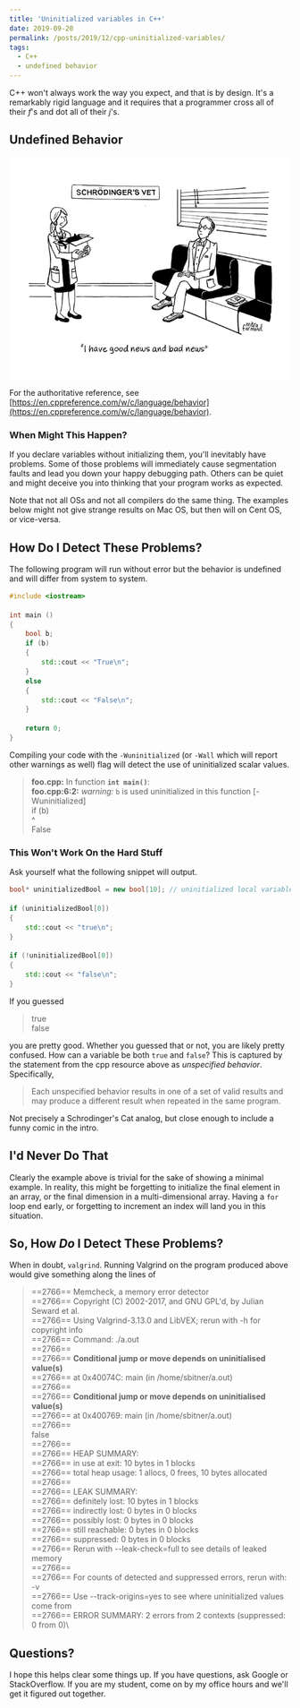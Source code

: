```yaml
---
title: 'Uninitialized variables in C++'
date: 2019-09-20
permalink: /posts/2019/12/cpp-uninitialized-variables/
tags:
  - C++
  - undefined behavior
---
```


C++ won't always work the way you expect, and that is by design.
It's a remarkably rigid language and it requires that a programmer cross all of their _f_'s and dot all of their _j_'s.

## Undefined Behavior
![Schrodinger's cat joke](/images/schrodingers-cat.jpg)

For the authoritative reference, see [https://en.cppreference.com/w/c/language/behavior](https://en.cppreference.com/w/c/language/behavior).

### When Might This Happen?
If you declare variables without initializing them, you'll inevitably have problems.
Some of those problems will immediately cause segmentation faults and lead you down your happy debugging path.
Others can be quiet and might deceive you into thinking that your program works as expected.

Note that not all OSs and not all compilers do the same thing.
The examples below might not give strange results on Mac OS, but then will on Cent OS, or vice-versa.

## How Do I Detect These Problems?
The following program will run without error but the behavior is undefined and will differ from system to system.

```cpp
#include <iostream>

int main ()
{
	bool b;
	if (b)
	{
		std::cout << "True\n";
	}
	else
	{
		std::cout << "False\n";
	}

	return 0;
}
```

Compiling your code with the `-Wuninitialized` (or `-Wall` which will report other warnings as well) flag will detect the use of uninitialized scalar values. 
> **foo.cpp:** In function **`int main()`**:<br />
> **foo.cpp:6:2:** _warning:_ `b` is used uninitialized in this function [-Wuninitialized]<br />
>   if (b)<br />
>   ^<br />
> False

### This Won't Work On the Hard Stuff
Ask yourself what the following snippet will output.

```cpp
bool* uninitializedBool = new bool[10]; // uninitialized local variable

if (uninitializedBool[0])
{
	std::cout << "true\n";
}

if (!uninitializedBool[0])
{
	std::cout << "false\n";
}
```

If you guessed
> true\
> false

you are pretty good.
Whether you guessed that or not, you are likely pretty confused.
How can a variable be both `true` and `false`?
This is captured by the statement from the cpp resource above as _unspecified behavior_.
Specifically,
> Each unspecified behavior results in one of a set of valid results and may produce a different result when repeated in the same program.

Not precisely a Schrodinger's Cat analog, but close enough to include a funny comic in the intro.

## I'd Never Do That
Clearly the example above is trivial for the sake of showing a minimal example.
In reality, this might be forgetting to initialize the final element in an array, or the final dimension in a multi-dimensional array.
Having a `for` loop end early, or forgetting to increment an index will land you in this situation.

## So, How _Do_ I Detect These Problems?
When in doubt, `valgrind`.
Running Valgrind on the program produced above would give something along the lines of

> ==2766== Memcheck, a memory error detector\
==2766== Copyright (C) 2002-2017, and GNU GPL'd, by Julian Seward et al.\
==2766== Using Valgrind-3.13.0 and LibVEX; rerun with -h for copyright info\
==2766== Command: ./a.out\
==2766==\
==2766== **Conditional jump or move depends on uninitialised value(s)**\
==2766==    at 0x40074C: main (in /home/sbitner/a.out)\
==2766==\
==2766== **Conditional jump or move depends on uninitialised value(s)**\
==2766==    at 0x400769: main (in /home/sbitner/a.out)\
==2766==\
false\
==2766==\
==2766== HEAP SUMMARY:\
==2766==     in use at exit: 10 bytes in 1 blocks\
==2766==   total heap usage: 1 allocs, 0 frees, 10 bytes allocated\
==2766==\
==2766== LEAK SUMMARY:\
==2766==    definitely lost: 10 bytes in 1 blocks\
==2766==    indirectly lost: 0 bytes in 0 blocks\
==2766==      possibly lost: 0 bytes in 0 blocks\
==2766==    still reachable: 0 bytes in 0 blocks\
==2766==         suppressed: 0 bytes in 0 blocks\
==2766== Rerun with --leak-check=full to see details of leaked memory\
==2766==\
==2766== For counts of detected and suppressed errors, rerun with: -v\
==2766== Use --track-origins=yes to see where uninitialized values come from\
==2766== ERROR SUMMARY: 2 errors from 2 contexts (suppressed: 0 from 0)\

## Questions?
I hope this helps clear some things up.
If you have questions, ask Google or StackOverflow.
If you are my student, come on by my office hours and we'll get it figured out together.
